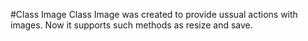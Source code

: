 #Class Image
Class Image was created to provide ussual actions with images.
Now it supports such methods as resize and save.

